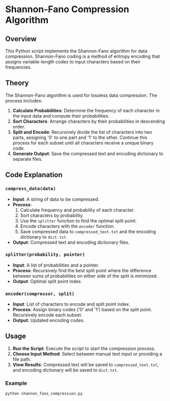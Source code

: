 # Shannon-Fano Compression Algorithm

## Overview

This Python script implements the Shannon-Fano algorithm for data compression. Shannon-Fano coding is a method of entropy encoding that assigns variable-length codes to input characters based on their frequencies.

## Theory

The Shannon-Fano algorithm is used for lossless data compression. The process includes:

1. **Calculate Probabilities**: Determine the frequency of each character in the input data and compute their probabilities.
2. **Sort Characters**: Arrange characters by their probabilities in descending order.
3. **Split and Encode**: Recursively divide the list of characters into two parts, assigning '0' to one part and '1' to the other. Continue this process for each subset until all characters receive a unique binary code.
4. **Generate Output**: Save the compressed text and encoding dictionary to separate files.

## Code Explanation

### `compress_data(data)`

- **Input**: A string of data to be compressed.
- **Process**:
  1. Calculate frequency and probability of each character.
  2. Sort characters by probability.
  3. Use the `splitter` function to find the optimal split point.
  4. Encode characters with the `encoder` function.
  5. Save compressed data to `compressed_text.txt` and the encoding dictionary to `dict.txt`.
- **Output**: Compressed text and encoding dictionary files.

### `splitter(probability, pointer)`

- **Input**: A list of probabilities and a pointer.
- **Process**: Recursively find the best split point where the difference between sums of probabilities on either side of the split is minimized.
- **Output**: Optimal split point index.

### `encoder(compressor, split)`

- **Input**: List of characters to encode and split point index.
- **Process**: Assign binary codes ('0' and '1') based on the split point. Recursively encode each subset.
- **Output**: Updated encoding codes.

## Usage

1. **Run the Script**: Execute the script to start the compression process.
2. **Choose Input Method**: Select between manual text input or providing a file path.
3. **View Results**: Compressed text will be saved to `compressed_text.txt`, and encoding dictionary will be saved to `dict.txt`.

### Example

```bash
python shannon_fano_compression.py
